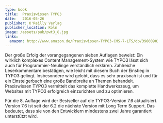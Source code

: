 ```yaml
---
type: book
title:  Praxiswissen TYPO3
date:   2016-05-26
publisher: O'Reilly Verlag
publisher_location: Köln
image: /assets/pub/pwt3_8.jpg
links:
  amazon: http://www.amazon.de/Praxiswissen-TYPO3-CMS-7-LTS/dp/3960090242/
---
```


Der große Erfolg der vorangegangenen sieben Auflagen beweist: Ein wirklich komplexes Content Management-System wie TYPO3 lässt sich auch für Programmier-Neulinge verständlich erklären. Zahlreiche Leserkommentare bestätigen, wie leicht mit diesem Buch der Einstieg in TYPO3 gelingt. Insbesondere wird gelobt, dass es sehr praxisnah ist und für ein Einsteigerbuch eine große Bandbreite an Themen behandelt. Praxiswissen TYPO3 vermittelt das komplette Handwerkszeug, um Websites mit TYPO3 erfolgreich einzurichten und zu optimieren.

Für die 8. Auflage wird der Bestseller auf die TYPO3-Version 7.6 aktualisiert. Version 7.6 ist seit der 6.2 die nächste Version mit Long Term Support. Das bedeutet, dass sie von den Entwicklern mindestens zwei Jahre garantiert unterstützt wird.
